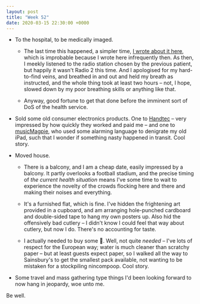 ```yaml
---
layout: post
title: "Week 52"
date: 2020-03-15 22:30:00 +0000
---
```


- To the hospital, to be medically imaged.

  - The last time this happened, a simpler time, [I wrote about it here](/2013/03/monday),
    which is improbable because I wrote here infrequently then.
    As then, I meekly listened to the radio station chosen by the previous patient, but happily it wasn't Radio 2 this time.
    And I apologised for my hard-to-find veins, and breathed in and out and held my breath as instructed, and the whole thing took at least two hours – not, I hope, slowed down by my poor breathing skills or anything like that.

  - Anyway, good fortune to get that done before the imminent sort of DoS of the health service.

- Sold some old consumer electronics products. One to [Handtec](https://sell.handtec.co.uk/) – very impressed by how quickly they worked and paid me – and one to [musicMagpie](https://www.musicmagpie.co.uk/), who used some alarming language to denigrate my old iPad, such that I wonder if something nasty happened in transit. Cool story.

- Moved house.

  - There is a balcony, and I am a cheap date, easily impressed by a balcony. It partly overlooks a football stadium, and the precise timing of _the current health situation_ means I've some time to wait to experience the novelty of the crowds flocking here and there and making their noises and everything.

  - It's a furnished flat, which is fine. I've hidden the frightening art provided in a cupboard, and am arranging hole-punched cardboard and double-sided tape to hang my own posters up. Also hid the offensively bad cutlery – I didn't know I could feel that way about cutlery, but now I do. There's no accounting for taste.

  - I actually needed to buy some 🧻. Well, not quite _needed_ – I've lots of respect for the European way; water is much cleaner than scratchy paper – but at least guests expect paper, so I walked all the way to Sainsbury's to get the smallest pack available, not wanting to be mistaken for a stockpiling nincompoop.  Cool story.

- Some travel and mass gathering type things I'd been looking forward to now hang in jeopardy, woe unto me.

Be well.
